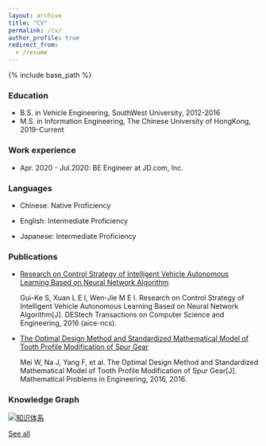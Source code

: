 ```yaml
---
layout: archive
title: "CV"
permalink: /cv/
author_profile: true
redirect_from:
  - /resume
---
```


{% include base_path %}

### Education

* B.S. in Vehicle Engineering, SouthWest University, 2012-2016
* M.S. in Information Engineering, The Chinese University of HongKong, 2019-Current

### Work experience

* Apr. 2020 - Jul.2020: BE Engineer at JD.com, Inc.

### Languages

- Chinese: Native Proficiency
- English: Intermediate Proficiency

- Japanese: Intermediate Proficiency

### Publications

- [Research on Control Strategy of Intelligent Vehicle Autonomous Learning Based on Neural Network Algorithm](http://www.dpi-proceedings.com/index.php/dtcse/article/view/5613/5231)

  Gui-Ke S, Xuan L E I, Wen-Jie M E I. Research on Control Strategy of Intelligent Vehicle Autonomous Learning Based on Neural Network Algorithm[J]. DEStech Transactions on Computer Science and Engineering, 2016 (aice-ncs).

- [The Optimal Design Method and Standardized Mathematical Model of Tooth Profile Modification of Spur Gear](https://www.hindawi.com/journals/mpe/2016/6347987/)

  Mei W, Na J, Yang F, et al. The Optimal Design Method and Standardized Mathematical Model of Tooth Profile Modification of Spur Gear[J]. Mathematical Problems in Engineering, 2016, 2016.


### Knowledge Graph 

[![知识体系](https://edrawcloudpubliccn.oss-cn-shenzhen.aliyuncs.com/viewer/self/1498817/share/2020-4-22/1587523988/main.svg)](https://edrawcloudpubliccn.oss-cn-shenzhen.aliyuncs.com/viewer/self/1498817/share/2020-4-22/1587523988/main.svg)

[See all](https://edrawcloudpubliccn.oss-cn-shenzhen.aliyuncs.com/viewer/self/1498817/share/2020-4-22/1587523988/main.svg)